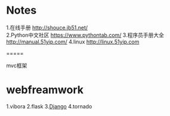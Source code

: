 Notes
=====

1.在线手册 http://shouce.jb51.net/  
2.Python中文社区 https://www.pythontab.com/ 
3.程序员手册大全 http://manual.51yip.com/ 
4.linux http://linux.51yip.com 

=====

mvc框架


webfreamwork
===============

1.vibora 
2.flask 
3.<a href="https://github.com/izoeys/Notes/tree/master/python/django">Django</a> 
4.tornado 

